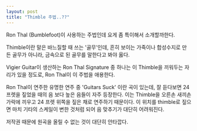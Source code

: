 ```yaml
---
layout: post
title: "Thimble 주법..??"
---
```


Ron Thal (Bumblefoot)이 사용하는 주법인데 요게 좀 특이해서 소개할까한다.

Thimble이란 말은 바느질할 때 쓰는 '골무'인데, 흔히 보이는 가죽이나 합성수지로 만든 골무가 아니라, 금속으로 된 골무를 말한다고 봐야 옳다.

Vigier Guitar이 생산하는 Ron Thal Signature 중 하나는 이 Thimble을 끼워두는 자리가 있을 정도로, Ron Thal이 이 주법을 애용한다.

Ron Thal이 연주한 유명한 연주 중 'Guitars Suck' 이란 곡이 있는데, 잘 듣다보면 24 프렛을 짚었을 때의 음 보다 높은 음들이 자주 등장한다. 이는 Thimble을 오른손 새끼손가락에 끼우고 24 프렛 위쪽을 짚은 채로 연주하기 때문이다. 이 위치를 thimble로 짚으면 마치 기타의 스케일이 변한 것처럼 되어 음 맞추기가 대단히 어려워진다.

저작권 때문에 원곡을 올릴 수 없는 것이 대단히 안타깝다.


